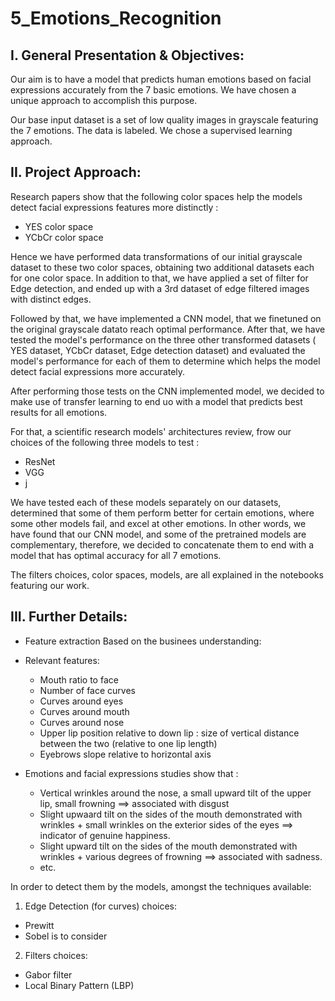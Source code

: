 # 5_Emotions_Recognition

## I. General Presentation & Objectives:
Our aim is to have a model that predicts human emotions based on facial expressions accurately from the 7 basic emotions. We have chosen a unique approach to accomplish this purpose.

Our base input dataset is a set of low quality images in grayscale featuring the 7 emotions. The data is labeled. We chose a supervised learning approach.

## II. Project Approach:
Research papers show that the following color spaces help the models detect facial expressions features more distinctly : 
- YES color space
- YCbCr color space

Hence we have performed data transformations of our initial grayscale dataset to these two color spaces, obtaining two additional datasets each for one color space.
In addition to that, we have applied a set of filter for Edge detection, and ended up with a 3rd dataset of edge filtered images with distinct edges.

Followed by that, we have implemented a CNN model, that we finetuned on the original grayscale datato reach optimal performance. After that, we have tested the model's performance on the three other transformed datasets ( YES dataset, YCbCr dataset, Edge detection dataset) and evaluated the model's performance for each of them to determine which helps the model detect facial expressions more accurately.

After performing those tests on the CNN implemented model, we decided to make use of transfer learning to end uo with a model that predicts best results for all emotions.

For that, a scientific research models' architectures review, frow our choices of the following three models to test : 
- ResNet
- VGG
- j

We have tested each of these models separately on our datasets, determined that some of them perform better for certain emotions, where some other models fail, and excel at other emotions. In other words, we have found that our CNN model, and some of the pretrained models are complementary, therefore, we decided to concatenate them to end with a model that has optimal accuracy for all 7 emotions.

The filters choices, color spaces, models, are all explained in the notebooks featuring our work.

## III. Further Details:
- Feature extraction
Based on the businees understanding:

- Relevant features:
  - Mouth ratio to face
  - Number of face curves
  - Curves around eyes
  - Curves around mouth
  - Curves around nose
  - Upper lip position relative to down lip : size of vertical distance between the two (relative to one lip length)
  - Eyebrows slope relative to horizontal axis

- Emotions and facial expressions studies show that :     
  - Vertical wrinkles around the nose, a small upward tilt of the upper lip, small frowning ==> associated with disgust
  - Slight upwaard tilt on the sides of the mouth demonstrated with wrinkles + small wrinkles on the exterior sides of the eyes ==> indicator of genuine happiness.
  - Slight upward tilt on the sides of the mouth demonstrated with wrinkles + various degrees of frowning ==> associated with sadness.
  - etc.

In order to detect them by the models, amongst the techniques available:

1. Edge Detection (for curves) choices:
  - Prewitt
  - Sobel is to consider

2. Filters choices:
  - Gabor filter
  - Local Binary Pattern (LBP)


